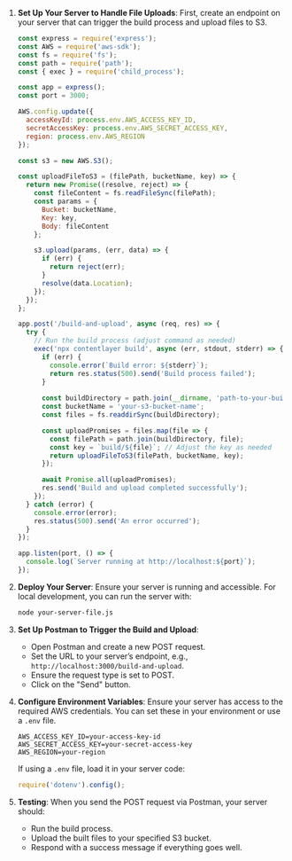 1. **Set Up Your Server to Handle File Uploads**:
   First, create an endpoint on your server that can trigger the build process and upload files to S3.

   ```javascript
   const express = require('express');
   const AWS = require('aws-sdk');
   const fs = require('fs');
   const path = require('path');
   const { exec } = require('child_process');

   const app = express();
   const port = 3000;

   AWS.config.update({
     accessKeyId: process.env.AWS_ACCESS_KEY_ID,
     secretAccessKey: process.env.AWS_SECRET_ACCESS_KEY,
     region: process.env.AWS_REGION
   });

   const s3 = new AWS.S3();

   const uploadFileToS3 = (filePath, bucketName, key) => {
     return new Promise((resolve, reject) => {
       const fileContent = fs.readFileSync(filePath);
       const params = {
         Bucket: bucketName,
         Key: key,
         Body: fileContent
       };

       s3.upload(params, (err, data) => {
         if (err) {
           return reject(err);
         }
         resolve(data.Location);
       });
     });
   };

   app.post('/build-and-upload', async (req, res) => {
     try {
       // Run the build process (adjust command as needed)
       exec('npx contentlayer build', async (err, stdout, stderr) => {
         if (err) {
           console.error(`Build error: ${stderr}`);
           return res.status(500).send('Build process failed');
         }
         
         const buildDirectory = path.join(__dirname, 'path-to-your-built-files');
         const bucketName = 'your-s3-bucket-name';
         const files = fs.readdirSync(buildDirectory);

         const uploadPromises = files.map(file => {
           const filePath = path.join(buildDirectory, file);
           const key = `build/${file}`; // Adjust the key as needed
           return uploadFileToS3(filePath, bucketName, key);
         });

         await Promise.all(uploadPromises);
         res.send('Build and upload completed successfully');
       });
     } catch (error) {
       console.error(error);
       res.status(500).send('An error occurred');
     }
   });

   app.listen(port, () => {
     console.log(`Server running at http://localhost:${port}`);
   });
   ```

2. **Deploy Your Server**:
   Ensure your server is running and accessible. For local development, you can run the server with:

   ```bash
   node your-server-file.js
   ```

3. **Set Up Postman to Trigger the Build and Upload**:
   - Open Postman and create a new POST request.
   - Set the URL to your server’s endpoint, e.g., `http://localhost:3000/build-and-upload`.
   - Ensure the request type is set to POST.
   - Click on the "Send" button.

4. **Configure Environment Variables**:
   Ensure your server has access to the required AWS credentials. You can set these in your environment or use a `.env` file.

   ```env
   AWS_ACCESS_KEY_ID=your-access-key-id
   AWS_SECRET_ACCESS_KEY=your-secret-access-key
   AWS_REGION=your-region
   ```

   If using a `.env` file, load it in your server code:

   ```javascript
   require('dotenv').config();
   ```

5. **Testing**:
   When you send the POST request via Postman, your server should:
   - Run the build process.
   - Upload the built files to your specified S3 bucket.
   - Respond with a success message if everything goes well.

